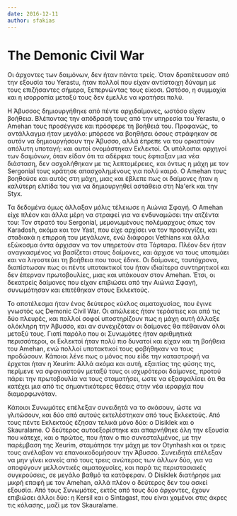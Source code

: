 ```yaml
---
date: 2016-12-11
author: sfakias
---
```

# The Demonic Civil War

Οι άρχοντες των δαιμόνων, δεν ήταν πάντα τρείς. Όταν δραπέτευσαν από την
εξουσία του Yerastu, ήταν πολλοί που είχαν αντίστοιχη δύναμη με τους
επιζήσαντες σήμερα, ξεπερνώντας τους είκοσι. Ωστόσο, η συμμαχία και η
ισορροπία μεταξύ τους δεν έμελλε να κρατήσει πολύ.  


Η Άβυσσος δημιουργήθηκε από πέντε αρχιδαίμονες,  ωστόσο είχαν βοήθεια.
Βλέποντας την απόδρασή τους από την υπηρεσία του Yerastu, ο Amehan τους
προσέγγισε και πρόσφερε τη βοήθειά του. Προφανώς, το αντάλλαγμα ήταν μεγάλο:
μπόρεσε να βοηθήσει όσους στράφηκαν σε αυτόν να δημιουργήσουν την Άβυσσο, αλλά
έπρεπε να του ορκιστούν απόλυτη υποταγή: και αυτοί ονομάστηκαν Εκλεκτοί. Οι
υπόλοιποι αρχηγοί των δαιμόνων, όταν είδαν ότι τα αδέρφια τους έφτιαξαν μια
νέα διάσταση, δεν ασχολήθηκαν με τις λεπτομέρειες, και όντως η μάχη με τον
Sergonial τους κράτησε απασχολημένους για πολύ καιρό. Ο Amehan τους βοηθούσε
και αυτός στη μάχη, μιας και έβλεπε πως οι δαίμονες ήταν η καλύτερη ελπίδα του
για να δημιουργηθεί αστάθεια στη Na'erk και την Styx.  

Τα δεδομένα όμως άλλαξαν μόλις τέλειωσε η Αιώνια Σφαγή. O Amehan είχε πλέον
και άλλα μέρη να στραφεί για να ενδυναμώσει την ατζέντα του: Τον στρατό του
Sergonial, μεμονωμένους πολέμαρχους όπως τον Karadosh, ακόμα και τον Yast, που
είχε αρχίσει να τον προσεγγίζει, και σταδιακά η επιρροή του μεγάλωνε, ενώ
διάφοροι Vethians και άλλα εξώκοσμα όντα άρχισαν να τον υπηρετούν στα Τάρταρα.
Πλέον δεν ήταν αναγκασμένος να βασίζεται στους δαίμονες, και άρχισε να τους
υποτιμάει και να λιγοστεύει τη βοήθεια που τους έδινε. Οι δαίμονες,
ταυτόχρονα, διαπίστωσαν πως οι πέντε υποτακτικοί του ήταν ιδιαίτερα
συντηρητικοί και δεν έπερναν πρωτοβουλίες, μιας και υπάκουαν στον Amehan.
Έτσι, οι δεκατρείς δαίμονες που είχαν επιβιώσει από την Αιώνια Σφαγή,
συνωμότησαν και επιτέθηκαν στους Εκλεκτούς.  

Το αποτέλεσμα ήταν ένας δεύτερος κύκλος αιματοχυσίας, που έγινε γνωστός ως
Demonic Civil War. Οι απώλειες ήταν τεράστιες και από τις δύο πλευρές, και
πολλοί σοφοί υποστηρίζουν πως η μάχη αυτή άλλαξε ολόκληρη την Άβυσσο, και αν
συνεχιζόταν οι δαίμονες θα πέθαιναν όλοι μεταξύ τους. Γιατί παρόλο που οι
Συνωμότες ήταν αριθμητικά περισσότεροι, οι Εκλεκτοί ήταν πολύ πιο δυνατοί και
είχαν και τη βοήθεια του Amehan, ενώ πολλοί υποτακτικοί τους φοβήθηκαν να τους
προδώσουν. Κάποιοι λένε πως ο μόνος που είδε την καταστροφή να έρχεται ήταν η
Xeurim: Αλλά ακόμα και αυτή, εξαιτίας της φύσης της, περίμενε να σφαγιαστούν
μεταξύ τους οι ισχυρότεροι δαίμονες, προτού πάρει την πρωτοβουλία να τους
σταματήσει, ωστε να εξασφαλίσει ότι θα κατέχει μια από τις σημαντικότερες
θέσεις στην νέα ιεραρχία που διαμορφωνόταν.  

Κάποιοι Συνωμότες επέλεξαν συνειδητά να το σκάσουν, ώστε να γλιτώσουν, και δύο
από αυτούς εκτελέστηκαν από τους Εκλεκτούς. Από τους πέντε Εκλεκτούς έζησαν
τελικά μόνο δύο: o Disiklek και ο Skauralame. Ο δεύτερος αυτοεξορίστηκε και
απαρνήθηκε όλη την εξουσία που κάτεχε, και ο πρώτος, που ήταν ο πιο
συνεσταλμένος, με την παρέμβαση της Xeurim, σταμάτησε την μάχη με τον Otynhash
και οι τρεις τους ανέλαβαν να επανοικοδομήσουν την Άβυσσο. Συνειδητά επέλεξαν
να μην γίνει κανείς από τους τρεις ανώτερος των άλλων δύο, για να αποφύγουν
μελλοντικές αιματοχυσίες, και παρά τις περιστασιακές συγκρούσεις, σε μεγάλο
βαθμό τα κατάφεραν. Ο Disiklek διατήρησε μια μικρή επαφή με τον Amehan, αλλά
πλέον ο δεύτερος δεν του ασκεί εξουσία. Από τους Συνωμότες, εκτός από τους δύο
άρχοντες, έχουν επιβιώσει άλλοι δύο: η Kersil και ο Sintagast, που είναι
χαμένοι στις άκρες τις κόλασης, μαζί με τον Skauralame.

